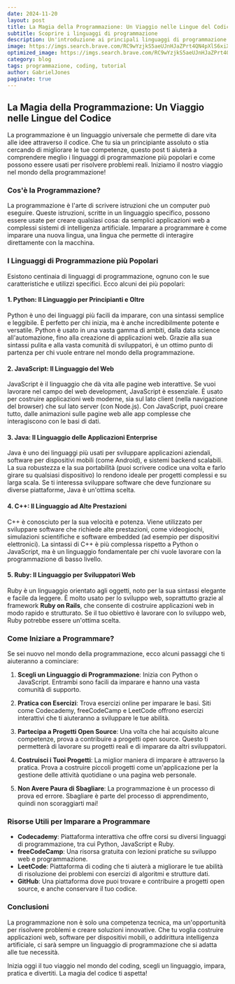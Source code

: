 ```yaml
---
date: 2024-11-20
layout: post
title: La Magia della Programmazione: Un Viaggio nelle Lingue del Codice
subtitle: Scoprire i linguaggi di programmazione
description: Un'introduzione ai principali linguaggi di programmazione per chi vuole iniziare il proprio viaggio nel mondo del coding.
image: https://imgs.search.brave.com/RC9wYzjkS5aeUJnHJaZPrt4QN4pXlS6xiXTDolUGvTQ/rs:fit:860:0:0:0/g:ce/aHR0cHM6Ly9idXJz/dC5zaG9waWZ5Y2Ru/LmNvbS9waG90b3Mv/Y29kaW5nLW9uLWxh/cHRvcC5qcGc_d2lk/dGg9MTAwMCZmb3Jt/YXQ9cGpwZyZleGlm/PTAmaXB0Yz0w
optimized_image: https://imgs.search.brave.com/RC9wYzjkS5aeUJnHJaZPrt4QN4pXlS6xiXTDolUGvTQ/rs:fit:860:0:0:0/g:ce/aHR0cHM6Ly9idXJz/dC5zaG9waWZ5Y2Ru/LmNvbS9waG90b3Mv/Y29kaW5nLW9uLWxh/cHRvcC5qcGc_d2lk/dGg9MTAwMCZmb3Jt/YXQ9cGpwZyZleGlm/PTAmaXB0Yz0w
category: blog
tags: programmazione, coding, tutorial
author: GabrielJones
paginate: true
---
```


## La Magia della Programmazione: Un Viaggio nelle Lingue del Codice

La programmazione è un linguaggio universale che permette di dare vita alle idee attraverso il codice. Che tu sia un principiante assoluto o stia cercando di migliorare le tue competenze, questo post ti aiuterà a comprendere meglio i linguaggi di programmazione più popolari e come possono essere usati per risolvere problemi reali. Iniziamo il nostro viaggio nel mondo della programmazione!

### Cos'è la Programmazione?

La programmazione è l'arte di scrivere istruzioni che un computer può eseguire. Queste istruzioni, scritte in un linguaggio specifico, possono essere usate per creare qualsiasi cosa: da semplici applicazioni web a complessi sistemi di intelligenza artificiale. Imparare a programmare è come imparare una nuova lingua, una lingua che permette di interagire direttamente con la macchina.

### I Linguaggi di Programmazione più Popolari

Esistono centinaia di linguaggi di programmazione, ognuno con le sue caratteristiche e utilizzi specifici. Ecco alcuni dei più popolari:

#### 1. **Python**: Il Linguaggio per Principianti e Oltre

Python è uno dei linguaggi più facili da imparare, con una sintassi semplice e leggibile. È perfetto per chi inizia, ma è anche incredibilmente potente e versatile. Python è usato in una vasta gamma di ambiti, dalla data science all'automazione, fino alla creazione di applicazioni web. Grazie alla sua sintassi pulita e alla vasta comunità di sviluppatori, è un ottimo punto di partenza per chi vuole entrare nel mondo della programmazione.

#### 2. **JavaScript**: Il Linguaggio del Web

JavaScript è il linguaggio che dà vita alle pagine web interattive. Se vuoi lavorare nel campo del web development, JavaScript è essenziale. È usato per costruire applicazioni web moderne, sia sul lato client (nella navigazione del browser) che sul lato server (con Node.js). Con JavaScript, puoi creare tutto, dalle animazioni sulle pagine web alle app complesse che interagiscono con le basi di dati.

#### 3. **Java**: Il Linguaggio delle Applicazioni Enterprise

Java è uno dei linguaggi più usati per sviluppare applicazioni aziendali, software per dispositivi mobili (come Android), e sistemi backend scalabili. La sua robustezza e la sua portabilità (puoi scrivere codice una volta e farlo girare su qualsiasi dispositivo) lo rendono ideale per progetti complessi e su larga scala. Se ti interessa sviluppare software che deve funzionare su diverse piattaforme, Java è un'ottima scelta.

#### 4. **C++**: Il Linguaggio ad Alte Prestazioni

C++ è conosciuto per la sua velocità e potenza. Viene utilizzato per sviluppare software che richiede alte prestazioni, come videogiochi, simulazioni scientifiche e software embedded (ad esempio per dispositivi elettronici). La sintassi di C++ è più complessa rispetto a Python o JavaScript, ma è un linguaggio fondamentale per chi vuole lavorare con la programmazione di basso livello.

#### 5. **Ruby**: Il Linguaggio per Sviluppatori Web

Ruby è un linguaggio orientato agli oggetti, noto per la sua sintassi elegante e facile da leggere. È molto usato per lo sviluppo web, soprattutto grazie al framework **Ruby on Rails**, che consente di costruire applicazioni web in modo rapido e strutturato. Se il tuo obiettivo è lavorare con lo sviluppo web, Ruby potrebbe essere un'ottima scelta.

### Come Iniziare a Programmare?

Se sei nuovo nel mondo della programmazione, ecco alcuni passaggi che ti aiuteranno a cominciare:

1. **Scegli un Linguaggio di Programmazione**: Inizia con Python o JavaScript. Entrambi sono facili da imparare e hanno una vasta comunità di supporto.
   
2. **Pratica con Esercizi**: Trova esercizi online per imparare le basi. Siti come Codecademy, freeCodeCamp e LeetCode offrono esercizi interattivi che ti aiuteranno a sviluppare le tue abilità.

3. **Partecipa a Progetti Open Source**: Una volta che hai acquisito alcune competenze, prova a contribuire a progetti open source. Questo ti permetterà di lavorare su progetti reali e di imparare da altri sviluppatori.

4. **Costruisci i Tuoi Progetti**: La miglior maniera di imparare è attraverso la pratica. Prova a costruire piccoli progetti come un'applicazione per la gestione delle attività quotidiane o una pagina web personale.

5. **Non Avere Paura di Sbagliare**: La programmazione è un processo di prova ed errore. Sbagliare è parte del processo di apprendimento, quindi non scoraggiarti mai!

### Risorse Utili per Imparare a Programmare

- **Codecademy**: Piattaforma interattiva che offre corsi su diversi linguaggi di programmazione, tra cui Python, JavaScript e Ruby.
- **freeCodeCamp**: Una risorsa gratuita con lezioni pratiche su sviluppo web e programmazione.
- **LeetCode**: Piattaforma di coding che ti aiuterà a migliorare le tue abilità di risoluzione dei problemi con esercizi di algoritmi e strutture dati.
- **GitHub**: Una piattaforma dove puoi trovare e contribuire a progetti open source, e anche conservare il tuo codice.

### Conclusioni

La programmazione non è solo una competenza tecnica, ma un'opportunità per risolvere problemi e creare soluzioni innovative. Che tu voglia costruire applicazioni web, software per dispositivi mobili, o addirittura intelligenza artificiale, ci sarà sempre un linguaggio di programmazione che si adatta alle tue necessità. 

Inizia oggi il tuo viaggio nel mondo del coding, scegli un linguaggio, impara, pratica e divertiti. La magia del codice ti aspetta!
